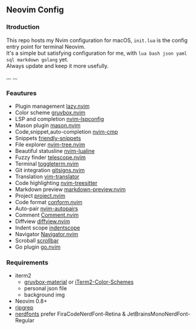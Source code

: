## Neovim Config

### Itroduction

This repo hosts my Nvim configuration for macOS, `init.lua` is the config entry point for terminal Neovim.  
It's a simple but satisfying configuration for me, with `lua bash json yaml sql markdown golang` yet.  
Always update and keep it more usefully.

<img src="/Users/asang24/.config/nvim/demo.png" alt="tree" style="zoom:30%;" />
<img src="/Users/asang24/.config/nvim/go.png" alt="tree" style="zoom:30%;" />

### Feautures

- Plugin management [lazy.nvim](https://github.com/folke/lazy.nvim)
- Color scheme [gruvbox.nvim](https://github.com/ellisonleao/gruvbox.nvim)
- LSP and completion [nvim-lspconfig](https://github.com/neovim/nvim-lspconfig)
- Mason plugin [mason.nvim](https://github.com/williamboman/mason.nvim)
- Code,snippet,auto-completion [nvim-cmp](https://github.com/hrsh7th/nvim-cmp)
- Snippets [friendly-snippets](https://github.com/rafamadriz/friendly-snippets)
- File explorer [nvim-tree.nvim](https://github.com/nvim-tree/nvim-tree.lua)
- Beautiful statusline [nvim-lualine](https://github.com/nvim-lualine/lualine.nvim)
- Fuzzy finder [telescope.nvim](https://github.com/nvim-telescope/telescope.nvim)
- Terminal [toggleterm.nvim](https://github.com/akinsho/toggleterm.nvim)
- Git integration [gitsigns.nvim](https://github.com/lewis6991/gitsigns.nvim)
- Translation [vim-translator](https://github.com/voldikss/vim-translator)
- Code highlighting [nvim-treesitter](https://github.com/nvim-treesitter/nvim-treesitter)
- Markdown preview [markdown-preview.nvim](https://github.com/iamcco/markdown-preview.nvim)
- Project [project.nvim](https://github.com/coffebar/neovim-project)
- Code format [conform.nvim](https://github.com/stevearc/conform.nvim)
- Auto-pair [nvim-autopairs](https://github.com/windwp/nvim-autopairs)
- Comment [Comment.nvim](https://github.com/numToStr/Comment.nvim)
- Diffview [diffview.nvim](https://github.com/sindrets/diffview.nvim)
- Indent scope [indentscope](https://github.com/echasnovski/mini.indentscope)
- Navigator [Navigator.nvim](https://github.com/numToStr/Navigator.nvim)
- Scroball [scrollbar](https://github.com/petertriho/nvim-scrollbar)
- Go plugin [go.nvim](https://github.com/ray-x/go.nvim)

### Requirements

- iterm2
  - [gruvbox-material](https://github.com/AmmarCodes/gruvbox-material-iterm2) or [iTerm2-Color-Schemes](https://github.com/mbadolato/iTerm2-Color-Schemes)
  - personal json file
  - background img
- Neovim 0.8+
- [ripgrep](https://github.com/BurntSushi/ripgrep)
- [nerdfonts](https://www.nerdfonts.com/font-downloads) prefer FiraCodeNerdFont-Retina & JetBrainsMonoNerdFont-Regular
